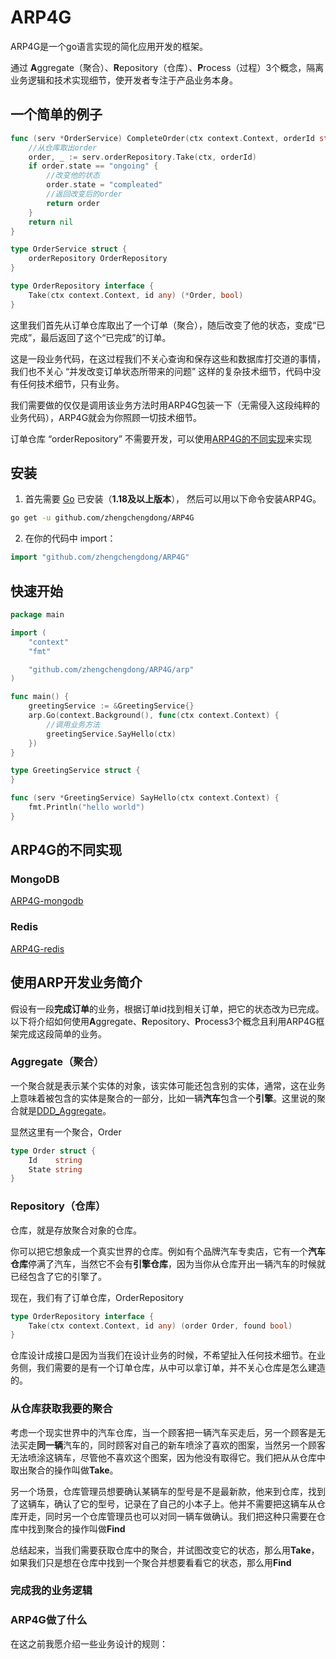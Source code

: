 # ARP4G
ARP4G是一个go语言实现的简化应用开发的框架。

通过 **A**ggregate（聚合）、**R**epository（仓库）、**P**rocess（过程）3个概念，隔离业务逻辑和技术实现细节，使开发者专注于产品业务本身。

## 一个简单的例子

```go
func (serv *OrderService) CompleteOrder(ctx context.Context, orderId string) *Order {
	//从仓库取出order
	order, _ := serv.orderRepository.Take(ctx, orderId)
	if order.state == "ongoing" {
		//改变他的状态
		order.state = "compleated"
		//返回改变后的order
		return order
	}
	return nil
}

type OrderService struct {
	orderRepository OrderRepository
}

type OrderRepository interface {
	Take(ctx context.Context, id any) (*Order, bool)
}
```

这里我们首先从订单仓库取出了一个订单（聚合），随后改变了他的状态，变成“已完成”，最后返回了这个“已完成”的订单。

这是一段业务代码，在这过程我们不关心查询和保存这些和数据库打交道的事情，我们也不关心 “并发改变订单状态所带来的问题” 这样的复杂技术细节，代码中没有任何技术细节，只有业务。

我们需要做的仅仅是调用该业务方法时用ARP4G包装一下（无需侵入这段纯粹的业务代码），ARP4G就会为你照顾一切技术细节。

订单仓库 “orderRepository” 不需要开发，可以使用[ARP4G的不同实现](#ARP4G的不同实现)来实现

## 安装

1. 首先需要 [Go](https://golang.org/) 已安装（**1.18及以上版本**）， 然后可以用以下命令安装ARP4G。

```sh
go get -u github.com/zhengchengdong/ARP4G
```

2. 在你的代码中 import：

```go
import "github.com/zhengchengdong/ARP4G"
```
## 快速开始
```go
package main

import (
	"context"
	"fmt"

	"github.com/zhengchengdong/ARP4G/arp"
)

func main() {
	greetingService := &GreetingService{}
	arp.Go(context.Background(), func(ctx context.Context) {
		//调用业务方法
		greetingService.SayHello(ctx)
	})
}

type GreetingService struct {
}

func (serv *GreetingService) SayHello(ctx context.Context) {
	fmt.Println("hello world")
}

```
## ARP4G的不同实现
### MongoDB
[ARP4G-mongodb](https://github.com/zhengchengdong/ARP4G-mongodb)
### Redis
[ARP4G-redis](https://github.com/zhengchengdong/ARP4G-redis)
## 使用ARP开发业务简介
假设有一段**完成订单**的业务，根据订单id找到相关订单，把它的状态改为已完成。以下将介绍如何使用**A**ggregate、**R**epository、**P**rocess3个概念且利用ARP4G框架完成这段简单的业务。
### Aggregate（聚合）
一个聚合就是表示某个实体的对象，该实体可能还包含别的实体，通常，这在业务上意味着被包含的实体是聚合的一部分，比如一辆**汽车**包含一个**引擎**。这里说的聚合就是[DDD_Aggregate](https://martinfowler.com/bliki/DDD_Aggregate.html)。

显然这里有一个聚合，Order
```go
type Order struct {
	Id    string
	State string
}
```
### Repository（仓库）
仓库，就是存放聚合对象的仓库。

你可以把它想象成一个真实世界的仓库。例如有个品牌汽车专卖店，它有一个**汽车仓库**停满了汽车，当然它不会有**引擎仓库**，因为当你从仓库开出一辆汽车的时候就已经包含了它的引擎了。

现在，我们有了订单仓库，OrderRepository
```go
type OrderRepository interface {
	Take(ctx context.Context, id any) (order Order, found bool)
}
```
仓库设计成接口是因为当我们在设计业务的时候，不希望扯入任何技术细节。在业务侧，我们需要的是有一个订单仓库，从中可以拿订单，并不关心仓库是怎么建造的。

### 从仓库获取我要的聚合
考虑一个现实世界中的汽车仓库，当一个顾客把一辆汽车买走后，另一个顾客是无法买走**同一辆**汽车的，同时顾客对自己的新车喷涂了喜欢的图案，当然另一个顾客无法喷涂这辆车，尽管他不喜欢这个图案，因为他没有取得它。我们把从从仓库中取出聚合的操作叫做**Take**。

另一个场景，仓库管理员想要确认某辆车的型号是不是最新款，他来到仓库，找到了这辆车，确认了它的型号，记录在了自己的小本子上。他并不需要把这辆车从仓库开走，同时另一个仓库管理员也可以对同一辆车做确认。我们把这种只需要在仓库中找到聚合的操作叫做**Find**

总结起来，当我们需要获取仓库中的聚合，并试图改变它的状态，那么用**Take**，如果我们只是想在仓库中找到一个聚合并想要看看它的状态，那么用**Find**

### 完成我的业务逻辑
### ARP4G做了什么
在这之前我愿介绍一些业务设计的规则：


